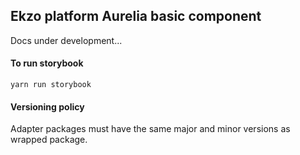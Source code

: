 ## Ekzo platform Aurelia basic component

Docs under development...

#### To run storybook 

```
yarn run storybook
```

#### Versioning policy

Adapter packages must have the same major and minor versions as wrapped package.